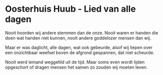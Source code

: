 # Oosterhuis Huub - Lied van alle dagen
Nooit hoorden wij
andere stemmen dan de onze.
Nooit waren er handen die doen
wat handen niet kunnen,
nooit andere
goddelozer mensen dan wij.

Maar er was daglicht,
alle dagen, wat ook gebeurde,
alsof wij liepen
over een onzichtbaar weefsel
boven de afgrond gespannen,
dat niet scheurde.

Nooit werd iemand
weggetild uit de tijd.
Maar soms even
wordt lijden opgeschort
of dragen mensen het samen
zo zouden wij moeten leven.